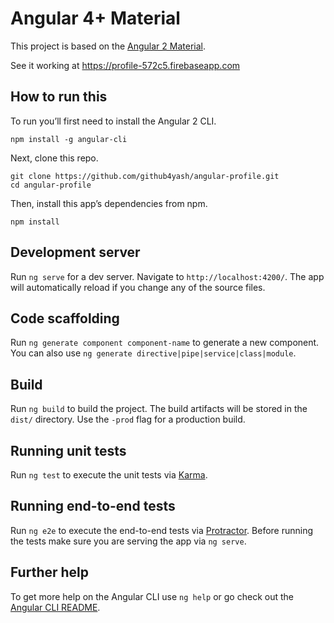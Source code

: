 # Angular 4+ Material

This project is based on the [Angular 2 Material](https://coursetro.com/posts/code/29/Working-with-Angular-2-Material).

See it working at https://profile-572c5.firebaseapp.com

## How to run this
To run you’ll first need to install the Angular 2 CLI.

```
npm install -g angular-cli
```

Next, clone this repo.

```
git clone https://github.com/github4yash/angular-profile.git
cd angular-profile
```

Then, install this app’s dependencies from npm.

```
npm install
```

## Development server

Run `ng serve` for a dev server. Navigate to `http://localhost:4200/`. The app will automatically reload if you change any of the source files.

## Code scaffolding

Run `ng generate component component-name` to generate a new component. You can also use `ng generate directive|pipe|service|class|module`.

## Build

Run `ng build` to build the project. The build artifacts will be stored in the `dist/` directory. Use the `-prod` flag for a production build.

## Running unit tests

Run `ng test` to execute the unit tests via [Karma](https://karma-runner.github.io).

## Running end-to-end tests

Run `ng e2e` to execute the end-to-end tests via [Protractor](http://www.protractortest.org/).
Before running the tests make sure you are serving the app via `ng serve`.

## Further help

To get more help on the Angular CLI use `ng help` or go check out the [Angular CLI README](https://github.com/angular/angular-cli/blob/master/README.md).